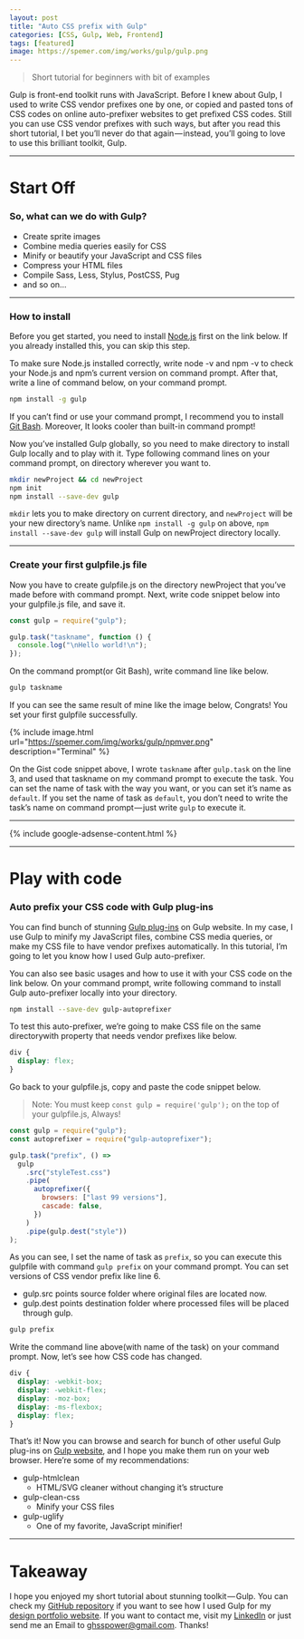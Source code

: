 ```yaml
---
layout: post
title: "Auto CSS prefix with Gulp"
categories: [CSS, Gulp, Web, Frontend]
tags: [featured]
image: https://spemer.com/img/works/gulp/gulp.png
---
```


> Short tutorial for beginners with bit of examples

Gulp is front-end toolkit runs with JavaScript. Before I knew about Gulp, I used to write CSS vendor prefixes one by one, or copied and pasted tons of CSS codes on online auto-prefixer websites to get prefixed CSS codes. Still you can use CSS vendor prefixes with such ways, but after you read this short tutorial, I bet you’ll never do that again — instead, you’ll going to love to use this brilliant toolkit, Gulp.

---

# Start Off

### So, what can we do with Gulp?

- Create sprite images
- Combine media queries easily for CSS
- Minify or beautify your JavaScript and CSS files
- Compress your HTML files
- Compile Sass, Less, Stylus, PostCSS, Pug
- and so on…

---

### How to install

Before you get started, you need to install [Node.js](https://nodejs.org/en/) first on the link below. If you already installed this, you can skip this step.

To make sure Node.js installed correctly, write node -v and npm -v to check your Node.js and npm’s current version on command prompt. After that, write a line of command below, on your command prompt.

```bash
npm install -g gulp
```

If you can’t find or use your command prompt, I recommend you to install [Git Bash](https://git-scm.com/downloads). Moreover, It looks cooler than built-in command prompt!

Now you’ve installed Gulp globally, so you need to make directory to install Gulp locally and to play with it. Type following command lines on your command prompt, on directory wherever you want to.

```bash
mkdir newProject && cd newProject
npm init
npm install --save-dev gulp
```

`mkdir` lets you to make directory on current directory, and `newProject` will be your new directory’s name. Unlike `npm install -g gulp` on above, `npm install --save-dev gulp` will install Gulp on newProject directory locally.

---

### Create your first gulpfile.js file

Now you have to create gulpfile.js on the directory newProject that you’ve made before with command prompt. Next, write code snippet below into your gulpfile.js file, and save it.

```javascript
const gulp = require("gulp");

gulp.task("taskname", function () {
  console.log("\nHello world!\n");
});
```

On the command prompt(or Git Bash), write command line like below.

```bash
gulp taskname
```

If you can see the same result of mine like the image below, Congrats! You set your first gulpfile successfully.

{% include image.html url="https://spemer.com/img/works/gulp/npmver.png" description="Terminal" %}

On the Gist code snippet above, I wrote `taskname` after `gulp.task` on the line 3, and used that taskname on my command prompt to execute the task. You can set the name of task with the way you want, or you can set it’s name as `default`. If you set the name of task as `default`, you don’t need to write the task’s name on command prompt — just write `gulp` to execute it.

---

{% include google-adsense-content.html %}

---

# Play with code

### Auto prefix your CSS code with Gulp plug-ins

You can find bunch of stunning [Gulp plug-ins](https://gulpjs.com/plugins/) on Gulp website. In my case, I use Gulp to minify my JavaScript files, combine CSS media queries, or make my CSS file to have vendor prefixes automatically. In this tutorial, I’m going to let you know how I used Gulp auto-prefixer.

You can also see basic usages and how to use it with your CSS code on the link below. On your command prompt, write following command to install Gulp auto-prefixer locally into your directory.

```bash
npm install --save-dev gulp-autoprefixer
```

To test this auto-prefixer, we’re going to make CSS file on the same directorywith property that needs vendor prefixes like below.

```css
div {
  display: flex;
}
```

Go back to your gulpfile.js, copy and paste the code snippet below.

> Note: You must keep `const gulp = require('gulp');`
> on the top of your gulpfile.js, Always!

```javascript
const gulp = require("gulp");
const autoprefixer = require("gulp-autoprefixer");

gulp.task("prefix", () =>
  gulp
    .src("styleTest.css")
    .pipe(
      autoprefixer({
        browsers: ["last 99 versions"],
        cascade: false,
      })
    )
    .pipe(gulp.dest("style"))
);
```

As you can see, I set the name of task as `prefix`, so you can execute this gulpfile with command `gulp prefix` on your command prompt. You can set versions of CSS vendor prefix like line 6.

- gulp.src points source folder where original files are located now.
- gulp.dest points destination folder where processed files will be placed through gulp.

```bash
gulp prefix
```

Write the command line above(with name of the task) on your command prompt. Now, let’s see how CSS code has changed.

```css
div {
  display: -webkit-box;
  display: -webkit-flex;
  display: -moz-box;
  display: -ms-flexbox;
  display: flex;
}
```

That’s it! Now you can browse and search for bunch of other useful Gulp plug-ins on [Gulp website](https://gulpjs.com/), and I hope you make them run on your web browser. Here’re some of my recommendations:

- gulp-htmlclean
  - HTML/SVG cleaner without changing it’s structure
- gulp-clean-css
  - Minify your CSS files
- gulp-uglify
  - One of my favorite, JavaScript minifier!

---

# Takeaway

I hope you enjoyed my short tutorial about stunning toolkit — Gulp. You can check my [GitHub repository](https://github.com/spemer/spemer_portfolio) if you want to see how I used Gulp for my [design portfolio website](https://spemer.com/). If you want to contact me, visit my [LinkedIn](https://www.linkedin.com/in/hyouk-seo-0b6801122/) or just send me an Email to ghsspower@gmail.com. Thanks!

